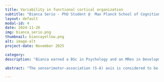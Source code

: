 ```yaml
---
title: Variability in functional cortical organization
subtitle: "Bianca Serio - PhD Student @  Max Planck School of Cognition, Max Planck Institute for Human Cognitive and Brain Sciences"
layout: default
modal-id: 4
date: 2024-11-26
img: bianca_serio.png
thumbnail: biancayellow.png
alt: image-alt
project-date: November 2025

category: 
description: "Bianca earned a BSc in Psychology and an MRes in Developmental Neuroscience and Psychopathology from University College London (UK). She conducted research for her Master’s thesis at Yale University (USA), taking a multidimensional approach to understand the emergence of sex differences in internalizing symptoms in adolescence. She is currently a final year PhD student at the Max Planck School of Cognition, based at the Max Planck Institute for Human Cognitive and Brain Sciences in Leipzig (Germany). Her research focuses on applying computational approaches to investigate principles of functional brain organization, more specifically studying how features of functional connectivity vary within and between individuals, taking evidence from sex differences, deep phenotyping, pubertal development, and psychopathology. She uses multimodal data in her work, derived from human neuroimaging, serum and salivary hormone sampling, clinical assessments, and self-reported questionnaires. Ultimately, Bianca aims for her work to highlight the importance of considering sex as a biological variable in clinical research to improve health outcomes, particularly in the field of women’s health, which has historically been largely neglected."

abstract: "The sensorimotor-association (S-A) axis is considered to be a key principle of macroscale cortical organization that differentiates unimodal primary/sensorimotor cortical regions from heteromodal/association regions involved in more complex cognitive functions. Although patterns of functional connectivity along this axis are considered to be broadly stable trait-like features of the human brain, there is still a notable degree of variability, both within and between individuals. In this talk, Bianca will present her research on variability in the S-A axis, taking evidence from sex differences and intra-individual differences, and leveraging human neuroimaging open data that bridges across scales - from the dense sampling of deeply phenotyped single individuals to large population neuroscience study consortia."

---
```




